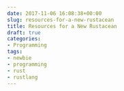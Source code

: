 ```yaml
---
date: 2017-11-06 16:08:38+00:00
slug: resources-for-a-new-rustacean
title: Resources for a New Rustacean
draft: true
categories:
- Programming
tags:
- newbie
- programming
- rust
- rustlang
---
```





